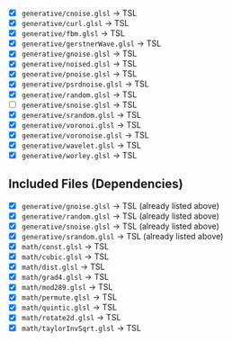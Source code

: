 - [x] `generative/cnoise.glsl` → TSL
- [x] `generative/curl.glsl` → TSL
- [x] `generative/fbm.glsl` → TSL
- [x] `generative/gerstnerWave.glsl` → TSL
- [x] `generative/gnoise.glsl` → TSL
- [x] `generative/noised.glsl` → TSL
- [x] `generative/pnoise.glsl` → TSL
- [x] `generative/psrdnoise.glsl` → TSL
- [x] `generative/random.glsl` → TSL
- [ ] `generative/snoise.glsl` → TSL
- [x] `generative/srandom.glsl` → TSL
- [x] `generative/voronoi.glsl` → TSL
- [x] `generative/voronoise.glsl` → TSL
- [x] `generative/wavelet.glsl` → TSL
- [x] `generative/worley.glsl` → TSL

## Included Files (Dependencies)

- [x] `generative/gnoise.glsl` → TSL (already listed above)
- [x] `generative/random.glsl` → TSL (already listed above)
- [x] `generative/snoise.glsl` → TSL (already listed above)
- [x] `generative/srandom.glsl` → TSL (already listed above)
- [x] `math/const.glsl` → TSL
- [x] `math/cubic.glsl` → TSL
- [x] `math/dist.glsl` → TSL
- [x] `math/grad4.glsl` → TSL
- [x] `math/mod289.glsl` → TSL
- [x] `math/permute.glsl` → TSL
- [x] `math/quintic.glsl` → TSL
- [x] `math/rotate2d.glsl` → TSL
- [x] `math/taylorInvSqrt.glsl` → TSL
